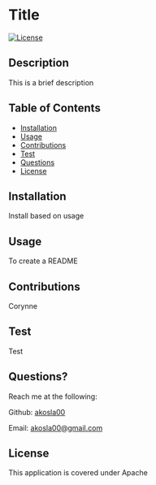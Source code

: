# Title

  [![License](https://img.shields.io/badge/License-Apache%202.0-blue.svg)](https://opensource.org/licenses/Apache-2.0)

  ## Description
  This is a brief description

  ## Table of Contents
- [Installation](#installation)
- [Usage](#usage)
- [Contributions](#contributions)
- [Test](#test)
- [Questions](#questions)
- [License](#license)

## Installation
Install based on usage


## Usage
To create a README 


## Contributions
Corynne


## Test
Test


## Questions?
Reach me at the following:

Github: [akosla00](github.com/akosla00)

Email: akosla00@gmail.com


## License
This application is covered under Apache
